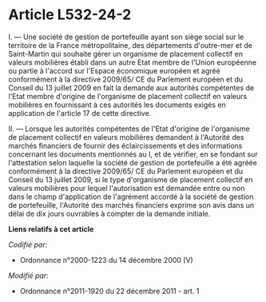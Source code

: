 # Article L532-24-2

I. ― Une société de gestion de portefeuille ayant son siège social sur le territoire de la France métropolitaine, des
départements d'outre-mer et de Saint-Martin qui souhaite gérer un organisme de placement collectif en valeurs mobilières
établi dans un autre Etat membre de l'Union européenne ou partie à l'accord sur l'Espace économique européen et agréé
conformément à la directive 2009/65/ CE du Parlement européen et du Conseil du 13 juillet 2009 en fait la demande aux
autorités compétentes de l'Etat membre d'origine de l'organisme de placement collectif en valeurs mobilières en fournissant à
ces autorités les documents exigés en application de l'article 17 de cette directive. 

II. ― Lorsque les autorités compétentes de l'Etat d'origine de l'organisme de placement collectif en valeurs mobilières
demandent à l'Autorité des marchés financiers de fournir des éclaircissements et des informations concernant les documents
mentionnés au I, et de vérifier, en se fondant sur l'attestation selon laquelle la société de gestion de portefeuille a été
agréée conformément à la directive 2009/65/ CE du Parlement européen et du Conseil du 13 juillet 2009, si le type d'organisme
de placement collectif en valeurs mobilières pour lequel l'autorisation est demandée entre ou non dans le champ d'application
de l'agrément accordé à la société de gestion de portefeuille, l'Autorité des marchés financiers exprime son avis dans un
délai de dix jours ouvrables à compter de la demande initiale.

**Liens relatifs à cet article**

_Codifié par_:

  - Ordonnance n°2000-1223 du 14 décembre 2000 (V)

_Modifié par_:

  - Ordonnance n°2011-1920 du 22 décembre 2011 - art. 1
